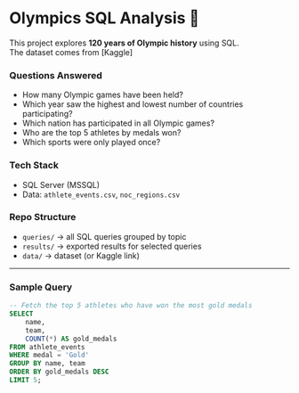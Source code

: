 # Olympics SQL Analysis 🏅

This project explores **120 years of Olympic history** using SQL.  
The dataset comes from [Kaggle]

### Questions Answered
- How many Olympic games have been held?
- Which year saw the highest and lowest number of countries participating?
- Which nation has participated in all Olympic games?
- Who are the top 5 athletes by medals won?
- Which sports were only played once?

### Tech Stack
- SQL Server (MSSQL)
- Data: `athlete_events.csv`, `noc_regions.csv`

### Repo Structure
- `queries/` → all SQL queries grouped by topic
- `results/` → exported results for selected queries
- `data/` → dataset (or Kaggle link)

---

### Sample Query
```sql
-- Fetch the top 5 athletes who have won the most gold medals
SELECT
    name,
    team,
    COUNT(*) AS gold_medals
FROM athlete_events
WHERE medal = 'Gold'
GROUP BY name, team
ORDER BY gold_medals DESC
LIMIT 5;
